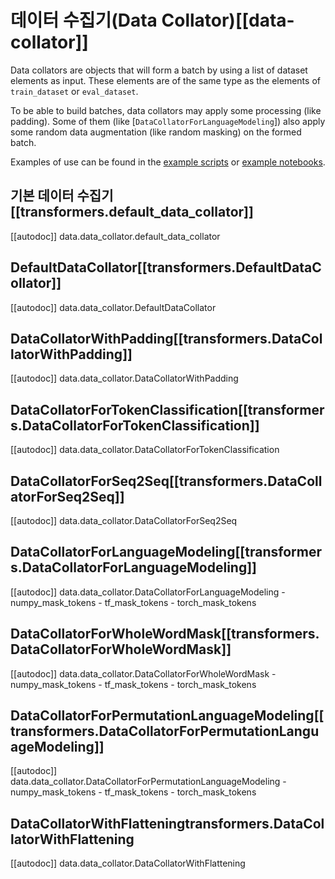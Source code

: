 <!--Copyright 2020 The HuggingFace Team. All rights reserved.

Licensed under the Apache License, Version 2.0 (the "License"); you may not use this file except in compliance with
the License. You may obtain a copy of the License at

http://www.apache.org/licenses/LICENSE-2.0

Unless required by applicable law or agreed to in writing, software distributed under the License is distributed on
an "AS IS" BASIS, WITHOUT WARRANTIES OR CONDITIONS OF ANY KIND, either express or implied. See the License for the
specific language governing permissions and limitations under the License.

⚠️ Note that this file is in Markdown but contain specific syntax for our doc-builder (similar to MDX) that may not be
rendered properly in your Markdown viewer.

-->

# 데이터 수집기(Data Collator)[[data-collator]]

Data collators are objects that will form a batch by using a list of dataset elements as input. These elements are of
the same type as the elements of `train_dataset` or `eval_dataset`.

To be able to build batches, data collators may apply some processing (like padding). Some of them (like
[`DataCollatorForLanguageModeling`]) also apply some random data augmentation (like random masking)
on the formed batch.

Examples of use can be found in the [example scripts](../examples) or [example notebooks](../notebooks).


## 기본 데이터 수집기[[transformers.default_data_collator]]

[[autodoc]] data.data_collator.default_data_collator

## DefaultDataCollator[[transformers.DefaultDataCollator]]

[[autodoc]] data.data_collator.DefaultDataCollator

## DataCollatorWithPadding[[transformers.DataCollatorWithPadding]]

[[autodoc]] data.data_collator.DataCollatorWithPadding

## DataCollatorForTokenClassification[[transformers.DataCollatorForTokenClassification]]

[[autodoc]] data.data_collator.DataCollatorForTokenClassification

## DataCollatorForSeq2Seq[[transformers.DataCollatorForSeq2Seq]]

[[autodoc]] data.data_collator.DataCollatorForSeq2Seq

## DataCollatorForLanguageModeling[[transformers.DataCollatorForLanguageModeling]]

[[autodoc]] data.data_collator.DataCollatorForLanguageModeling
    - numpy_mask_tokens
    - tf_mask_tokens
    - torch_mask_tokens

## DataCollatorForWholeWordMask[[transformers.DataCollatorForWholeWordMask]]

[[autodoc]] data.data_collator.DataCollatorForWholeWordMask
    - numpy_mask_tokens
    - tf_mask_tokens
    - torch_mask_tokens

## DataCollatorForPermutationLanguageModeling[[transformers.DataCollatorForPermutationLanguageModeling]]

[[autodoc]] data.data_collator.DataCollatorForPermutationLanguageModeling
    - numpy_mask_tokens
    - tf_mask_tokens
    - torch_mask_tokens

## DataCollatorWithFlatteningtransformers.DataCollatorWithFlattening

[[autodoc]] data.data_collator.DataCollatorWithFlattening

